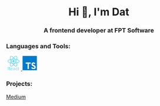 <h1 align="center">Hi 👋, I'm Dat</h1>
<h3 align="center">A frontend developer at FPT Software</h3>


<p align="left">
</p>

<h3 align="left">Languages and Tools:</h3>
<p align="left"> </a> <a href="https://reactjs.org/" target="_blank" rel="noreferrer"> <img src="https://raw.githubusercontent.com/devicons/devicon/master/icons/react/react-original-wordmark.svg" alt="react" width="40" height="40"/> </a> <a href="https://www.typescriptlang.org/" target="_blank" rel="noreferrer"> <img src="https://raw.githubusercontent.com/devicons/devicon/master/icons/typescript/typescript-original.svg" alt="typescript" width="40" height="40"/> </a> </p>

<h3 align="left">Projects:</h3>
<div >
  <a href="https://youtu.be/vtosROtKdKU">Medium<p/>
</div>




